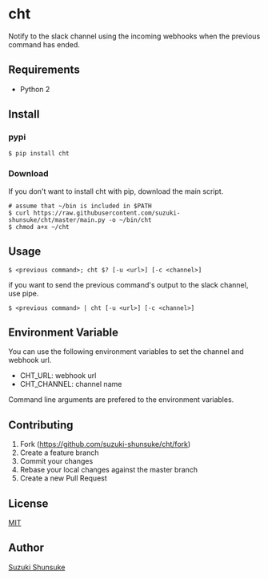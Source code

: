 # cht

Notify to the slack channel using the incoming webhooks when the previous command has ended.

## Requirements

* Python 2

## Install

### pypi

```
$ pip install cht
```

### Download

If you don't want to install cht with pip, download the main script.

```
# assume that ~/bin is included in $PATH
$ curl https://raw.githubusercontent.com/suzuki-shunsuke/cht/master/main.py -o ~/bin/cht
$ chmod a+x ~/cht
```

## Usage

```
$ <previous command>; cht $? [-u <url>] [-c <channel>]
```

if you want to send the previous command's output to the slack channel, use pipe.

```
$ <previous command> | cht [-u <url>] [-c <channel>]
```

## Environment Variable

You can use the following environment variables to set the channel and webhook url.

* CHT_URL: webhook url
* CHT_CHANNEL: channel name

Command line arguments are prefered to the environment variables.

## Contributing

1. Fork (https://github.com/suzuki-shunsuke/cht/fork)
2. Create a feature branch
3. Commit your changes
4. Rebase your local changes against the master branch
5. Create a new Pull Request

## License

[MIT](LICENSE)

## Author

[Suzuki Shunsuke](https://github.com/suzuki-shunsuke)
